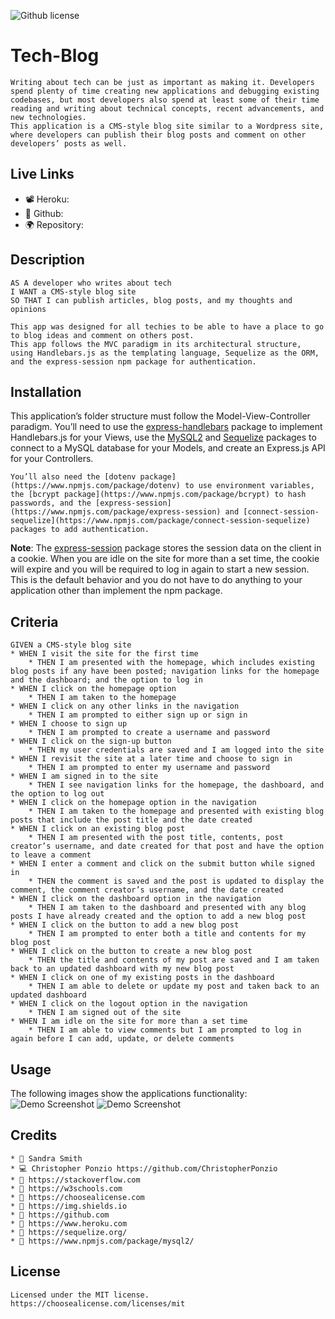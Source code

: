 ![Github license](https://img.shields.io/badge/license-MIT-blueviolet.svg)

# Tech-Blog
    Writing about tech can be just as important as making it. Developers spend plenty of time creating new applications and debugging existing codebases, but most developers also spend at least some of their time reading and writing about technical concepts, recent advancements, and new technologies.
    This application is a CMS-style blog site similar to a Wordpress site, where developers can publish their blog posts and comment on other developers’ posts as well.
    
## Live Links
* 📽️ Heroku: 
* 🎥 Github:
* 🌍 Repository: 

## Description
    AS A developer who writes about tech
    I WANT a CMS-style blog site
    SO THAT I can publish articles, blog posts, and my thoughts and opinions

    This app was designed for all techies to be able to have a place to go to blog ideas and comment on others post.
    This app follows the MVC paradigm in its architectural structure, using Handlebars.js as the templating language, Sequelize as the ORM, and the express-session npm package for authentication.

## Installation
   This application’s folder structure must follow the Model-View-Controller paradigm. You’ll need to use the [express-handlebars](https://www.npmjs.com/package/express-handlebars) package to implement Handlebars.js for your Views, use the [MySQL2](https://www.npmjs.com/package/mysql2) and [Sequelize](https://www.npmjs.com/package/sequelize) packages to connect to a MySQL database for your Models, and create an Express.js API for your Controllers.

    You’ll also need the [dotenv package](https://www.npmjs.com/package/dotenv) to use environment variables, the [bcrypt package](https://www.npmjs.com/package/bcrypt) to hash passwords, and the [express-session](https://www.npmjs.com/package/express-session) and [connect-session-sequelize](https://www.npmjs.com/package/connect-session-sequelize) packages to add authentication.

**Note**: 
    The [express-session](https://www.npmjs.com/package/express-session) package stores the session data on the client in a cookie. When you are idle on the site for more than a set time, the cookie will expire and you will be required to log in again to start a new session. This is the default behavior and you do not have to do anything to your application other than implement the npm package.
   
## Criteria
    GIVEN a CMS-style blog site
    * WHEN I visit the site for the first time
        * THEN I am presented with the homepage, which includes existing blog posts if any have been posted; navigation links for the homepage and the dashboard; and the option to log in
    * WHEN I click on the homepage option
        * THEN I am taken to the homepage
    * WHEN I click on any other links in the navigation
        * THEN I am prompted to either sign up or sign in
    * WHEN I choose to sign up
        * THEN I am prompted to create a username and password
    * WHEN I click on the sign-up button
        * THEN my user credentials are saved and I am logged into the site
    * WHEN I revisit the site at a later time and choose to sign in
        * THEN I am prompted to enter my username and password
    * WHEN I am signed in to the site
        * THEN I see navigation links for the homepage, the dashboard, and the option to log out
    * WHEN I click on the homepage option in the navigation
        * THEN I am taken to the homepage and presented with existing blog posts that include the post title and the date created
    * WHEN I click on an existing blog post
        * THEN I am presented with the post title, contents, post creator’s username, and date created for that post and have the option to leave a comment
    * WHEN I enter a comment and click on the submit button while signed in
        * THEN the comment is saved and the post is updated to display the comment, the comment creator’s username, and the date created
    * WHEN I click on the dashboard option in the navigation
        * THEN I am taken to the dashboard and presented with any blog posts I have already created and the option to add a new blog post
    * WHEN I click on the button to add a new blog post
        * THEN I am prompted to enter both a title and contents for my blog post
    * WHEN I click on the button to create a new blog post
        * THEN the title and contents of my post are saved and I am taken back to an updated dashboard with my new blog post
    * WHEN I click on one of my existing posts in the dashboard
        * THEN I am able to delete or update my post and taken back to an updated dashboard
    * WHEN I click on the logout option in the navigation
        * THEN I am signed out of the site
    * WHEN I am idle on the site for more than a set time
        * THEN I am able to view comments but I am prompted to log in again before I can add, update, or delete comments 

## Usage
The following images show the applications functionality:
![Demo Screenshot](./public/images/.png)
![Demo Screenshot](./public/images/.png)

## Credits
    * 🏫 Sandra Smith
    * 💻 Christopher Ponzio https://github.com/ChristopherPonzio
    * 🔗 https://stackoverflow.com 
    * 🔗 https://w3schools.com 
    * 🔗 https://choosealicense.com 
    * 🔗 https://img.shields.io
    * 🔗 https://github.com
    * 🔗 https://www.heroku.com
    * 🔗 https://sequelize.org/
    * 🔗 https://www.npmjs.com/package/mysql2/

## License
    Licensed under the MIT license.
    https://choosealicense.com/licenses/mit